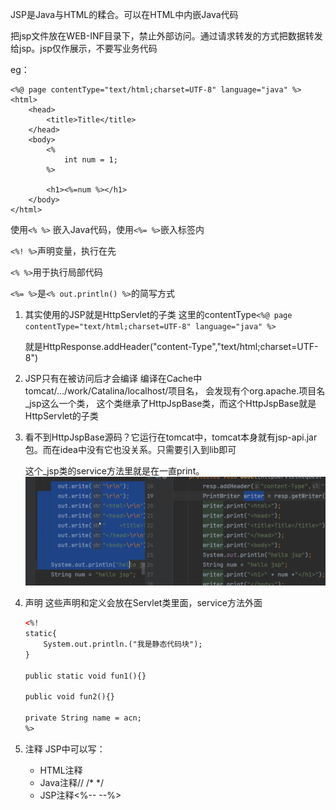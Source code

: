 JSP是Java与HTML的糅合。可以在HTML中内嵌Java代码

把jsp文件放在WEB-INF目录下，禁止外部访问。通过请求转发的方式把数据转发给jsp。jsp仅作展示，不要写业务代码

eg：
``` 
<%@ page contentType="text/html;charset=UTF-8" language="java" %>
<html>
    <head>
        <title>Title</title>
    </head>
    <body>
        <%
            int num = 1;
        %>
        
        <h1><%=num %></h1>
    </body>
</html>

```

使用`<% %>` 嵌入Java代码，使用`<%= %>`嵌入标签内

`<%! %>`声明变量，执行在先

`<% %>`用于执行局部代码

`<%= %>`是`<% out.println() %>`的简写方式

1. 其实使用的JSP就是HttpServlet的子类
    这里的contentType`<%@ page contentType="text/html;charset=UTF-8" language="java" %>`

    就是HttpResponse.addHeader("content-Type","text/html;charset=UTF-8")

2. JSP只有在被访问后才会编译
    编译在Cache中tomcat/.../work/Catalina/localhost/项目名，
    会发现有个org.apache.项目名_jsp这么一个类， 
    这个类继承了HttpJspBase类，而这个HttpJspBase就是HttpServlet的子类

3. 看不到HttpJspBase源码？它运行在tomcat中，tomcat本身就有jsp-api.jar包。而在idea中没有它也没关系。只需要引入到lib即可

    这个_jsp类的service方法里就是在一直print。
    ![img.png](../../res/imgs/编译后的jsp.png)
4. 声明
      这些声明和定义会放在Servlet类里面，service方法外面
     ```html
     <%!
     static{
         System.out.println.("我是静态代码块");
     }
     
     public static void fun1(){}
     
     public void fun2(){}
     
     private String name = acn;
     %>
     ```
5. 注释
   JSP中可以写：
    - HTML注释<!-- -->
    - Java注释//  /* */
    - JSP注释<%-- --%>